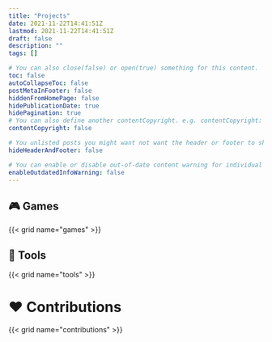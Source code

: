 ```yaml
---
title: "Projects"
date: 2021-11-22T14:41:51Z
lastmod: 2021-11-22T14:41:51Z
draft: false
description: ""
tags: []

# You can also close(false) or open(true) something for this content.
toc: false
autoCollapseToc: false
postMetaInFooter: false
hiddenFromHomePage: false
hidePublicationDate: true
hidePagination: true
# You can also define another contentCopyright. e.g. contentCopyright: "This is another copyright."
contentCopyright: false

# You unlisted posts you might want not want the header or footer to show
hideHeaderAndFooter: false

# You can enable or disable out-of-date content warning for individual post.
enableOutdatedInfoWarning: false
---
```


## :video_game: Games

{{< grid name="games" >}}

## :hammer: Tools

{{< grid name="tools" >}}

# :heart: Contributions

{{< grid name="contributions" >}}